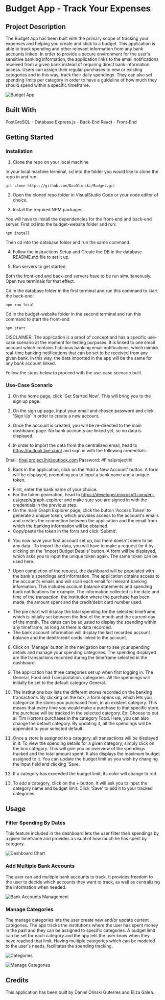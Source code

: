 # Budget App - Track Your Expenses

## Project Description
The Budget app has been built with the primary scope of tracking your expenses and helping you create and stick to a budget. This application is able to track spending and other relevant information from any bank accounts linked. In order to provide a secure environment for the user's sensitive banking information, the application links to the email notifications received from a given bank instead of requiring direct bank information access. Users can assign their regular purchases to new or existing categories and in this way, track their daily spendings. They can also set spending limits per category in order to have a guideline of how much they should spend within a specific timeframe.

![Budget App](https://github.com/DanOlinski/Budget/blob/2c2edff110522e2fd76eeeeef8d787d161e5648b/media/BudgetApp.png)

## Built With

PostGreSQL - Database
Express.js - Back-End
React - Front-End

## Getting Started

### Installation

1. Clone the repo on your local machine

In your local machine terminal, cd into the folder you would like to clone the repo in and run:

```
git clone https://github.com/DanOlinski/Budget.git
```

2. Open the cloned repo folder in VisualStudio Code or your code editor of choice.

3. Install the required NPM packages.

You will have to install the dependencies for the front-end and back-end server.
First cd into the budget-website folder and run:

```
npm install
```

Then cd into the database folder and run the same command.

4. Follow the instructions Setup and Create the DB in the database README.md file to set it up.

5. Run servers to get started.

Both the front-end and back-end servers have to be run simultaneously.
Open two terminals for that effect.

Cd in the database folder in the first terminal and run this command to start the back-end:
```
npm run local
```

Cd in the budget-website folder in the second terminal and run this command to start the front-end:
```
npm start
```

DISCLAIMER: The application is a proof of concept and has a specific use-case scenario at the moment for testing purposes. It is linked to one email account which contains ficticious banking email notifications, which mimick real-time banking notifications that can be set to be received from any given bank. In this way, the data imported in the app will be the same for any bank account linked. 

Follow the steps below to proceed with the use-case scenario built.

### Use-Case Scenario

1. On the home page, click 'Get Started Now'. This will bring you to the sign up page.

2. On the sign up page, input your email and chosen password and click 'Sign Up' in order to create a new account.

3. Once the account is created, you will be re-directed to the main dashboard page. No bank accounts are linked yet, so no data is displayed.

4. In order to import the data from the centralized email, head to https://outlook.live.com/ and sign in with the following credentials:

Email: final.project.lhl@outlook.com
Password: #Finalprojectlhl

5. Back in the application, click on the 'Add a New Account' button. A form will be displayed, prompting you to input a bank name and a unique token. 

- First, enter the bank name of your choice.
- For the token generation, head to https://developer.microsoft.com/en-us/graph/graph-explorer and make sure you are signed in with the credentials in the previous step. 
- On the main Graph Explorer page, click the button 'Access Token' to generate a unique token, which provides access to the account's emails and creates the connection between the application and the email from which the banking information will be obtained.
- Copy/paste the token in the form and click 'Submit'.

6. You now have your first account set up, but there doesn't seem to be any data.. To import the data, you will have to make a request for it by clicking on the 'Import Budget Details' button. A form will be displayed, which asks you to input the unique token again. The same token can be used here.

7. Upon completion of the request, the dashboard will be populated with the bank's spendings and information. The application obtains access to the account's emails and will scan each email for relevant banking information. This includes account balance statements and spending bank notifications for example. The information collected is the date and time of the transaction, the institution where the purchase has been made, the amount spent and the credit/debit card number used.

- The pie chart will display the total spending for the selected timeframe, which is initially set between the first of the month and the current day of the month. The dates can be adjusted to display the spending within any timeframe, as long as there is data recorded.
- The bank account information will display the last recorded account balance and the debit/credit cards linked to the account.

8. Click on 'Manage' button in the navigation bar to see your spending details and manage your spending categories. The spending displayed are the transactions recorded during the timeframe selected in the dashboard.

9. The application has three categories set up when first logging in. The General, Food and Transportation. categories. All the spendings will initially be set to the default category General.

10. The institutions box lists the different stores recorded on the banking transactions. By clicking on the box, a form opens up, which lets you categorize the stores you purchased from, in an existent category. This means that every time you would make a purchase to that specific store, the purchase will be tracked in the selected category. Ex: Choose to put all Tim Hortons purchases in the category Food.
Here, you can also change the default category. By updating it, all the spendings will be appended to your selected default.

11. Once a store is assigned to a category, all transactions will be displayed in it. To view the spending details for a given category, simply click on the box category. This will give you an overview of the spendings tracked and the total amount spent. It also displays the maximum budget assigned to it. You can update the budget limit as you wish by changing the input field and clicking 'Save.

12. If a category has exceeded the budget limit, its color will change to red.

13. To add a category, click on the + button. It will ask you to input the category name and budget limit. Click 'Save' to add it to your tracked categories.

## Usage

### Filter Spending By Dates
This feature included in the dashboard lets the user filter their spendings by a given timeframe and provides a visual of how much he has spent by category.

![Dashboard Chart](https://github.com/DanOlinski/Budget/blob/2c2edff110522e2fd76eeeeef8d787d161e5648b/media/DashboardChart.png)

### Add Multiple Bank Accounts
The user can add multiple bank accounts to track. It provides freedom to the user to decide which accounts they want to track, as well as centralizing the information when needed.

![Bank Accounts Management](https://github.com/DanOlinski/Budget/blob/2c2edff110522e2fd76eeeeef8d787d161e5648b/media/BankAccountsManagement.png)

### Manage Categories
The manage categories lets the user create new and/or update current categories. The app tracks the institutions where the user has spent money in the past and they can be assigned to specific categories. A budget limit can be set for each category and the app lets the user know when they have reached that limit. Having multiple categories which can be modeled to the user's needs, facilitates the spending tracking.

![Categories](https://github.com/DanOlinski/Budget/blob/2c2edff110522e2fd76eeeeef8d787d161e5648b/media/Categories.png)

![Manage Categories](https://github.com/DanOlinski/Budget/blob/2c2edff110522e2fd76eeeeef8d787d161e5648b/media/ManageCategories.png)

## Credits

This application has been built by Daniel Olinski Guterres and Eliza Galea.




